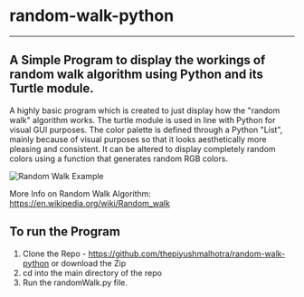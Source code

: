 # random-walk-python
---
## A Simple Program to display the workings of random walk algorithm using Python and its Turtle module. 
A highly basic program which is created to just display how the "random walk" algorithm works. The turtle module is used in line with Python for visual GUI purposes. The color palette is defined through a Python "List", mainly because of visual purposes so that it looks aesthetically more pleasing and consistent. It can be altered to display completely random colors using a function that generates random RGB colors. 

![Random Walk Example](https://user-images.githubusercontent.com/46517096/147400189-1cce9632-773d-454c-837e-ec52a4acece8.png)

More Info on Random Walk Algorithm: https://en.wikipedia.org/wiki/Random_walk

## To run the Program

1. Clone the Repo - https://github.com/thepiyushmalhotra/random-walk-python or download the Zip
2. cd into the main directory of the repo
3. Run the randomWalk.py file.
